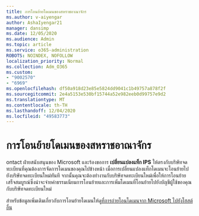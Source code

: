```yaml
---
title: การโอนย้ายโดเมนของสหราชอาณาจักร
ms.author: v-aiyengar
author: AshaIyengar21
manager: dansimp
ms.date: 12/05/2020
ms.audience: Admin
ms.topic: article
ms.service: o365-administration
ROBOTS: NOINDEX, NOFOLLOW
localization_priority: Normal
ms.collection: Adm_O365
ms.custom:
- "9002570"
- "6969"
ms.openlocfilehash: df50a918d23e85e5824dd9041c1b49757a878f2f
ms.sourcegitcommit: 2e4a5153e530bf15744a52e982eeb0d99757e9d2
ms.translationtype: MT
ms.contentlocale: th-TH
ms.lasthandoff: 12/04/2020
ms.locfileid: "49583773"
---
```

# <a name="uk-domain-transfers"></a>การโอนย้ายโดเมนของสหราชอาณาจักร

ontact ฝ่ายสนับสนุนของ Microsoft และร้องขอการ **เปลี่ยนแปลงแท็ก IPS** ให้ตรงกับบริษัทจดทะเบียนที่คุณต้องการจัดการโดเมนของคุณไปข้างหน้า เมื่อการเปลี่ยนแปลงแท็กโดเมนจะโอนย้ายไปยังบริษัทจดทะเบียนใหม่ทันที จากนั้นคุณจะต้องทำงานกับบริษัทจดทะเบียนใหม่เพื่อให้การโอนย้ายเสร็จสมบูรณ์ซึ่งน่าจะจ่ายค่าธรรมเนียมการโอนย้ายและการเพิ่มโดเมนที่โอนย้ายไปยังบัญชีผู้ใช้ของคุณกับบริษัทจดทะเบียนใหม่

สำหรับข้อมูลเพิ่มเติมเกี่ยวกับการโอนย้ายโดเมนให้ดู[ที่การถ่ายโอนโดเมนจาก Microsoft ไปยังโฮสต์อื่น](https://docs.microsoft.com/microsoft-365/admin/get-help-with-domains/transfer-a-domain-from-microsoft-to-another-host?view=o365-worldwide)